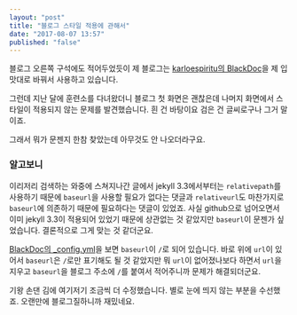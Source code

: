 ```yaml
---
layout: "post"
title: "블로그 스타일 적용에 관해서"
date: "2017-08-07 13:57"
published: "false"
---
```


블로그 오른쪽 구석에도 적어두었듯이 제 블로그는 [karloespiritu의 BlackDoc](https://github.com/karloespiritu/blackdoc)을 제 입맛대로 바꿔서 사용하고 있습니다.

그런데 지난 달에 훈련소를 다녀왔더니 블로그 첫 화면은 괜찮은데 나머지 화면에서 스타일이 적용되지 않는 문제를 발견했습니다. 흰 건 바탕이요 검은 건 글씨로구나 그거 말이죠.

그래서 뭐가 문젠지 한참 찾았는데 아무것도 안 나오더라구요.

### 알고보니

이리저리 검색하는 와중에 스쳐지나간 글에서 jekyll 3.3에서부터는 `relativepath`를 사용하기 때문에 `baseurl`을 사용할 필요가 없다는 댓글과 `relativeurl`도 마찬가지로 `baseurl`에 의존하기 때문에 필요하다는 댓글이 있었죠. 사실 github으로 넘어오면서 이미 jekyll 3.3이 적용되어 있었기 때문에 상관없는 것 같았지만 `baseurl`이 문젠가 싶었습니다. 결론적으로 그게 맞는 것 같더군요.

[BlackDoc의 _config.yml](https://github.com/karloespiritu/BlackDoc/blob/b1ec57a92fc677e574f2678b5427b527c3f28ba2/_config.yml)을 보면 `baseurl`이 `/`로 되어 있습니다. 바로 위에 `url`이 있어서 `baseurl`은 `/`로만 표기해도 될 것 같았지만 뭐 `url`이 없어졌나보다 하면서 `url`을 지우고 `baseurl`을 블로그 주소에 `/`를 붙여서 적어주니까 문제가 해결되더군요.

기왕 손댄 김에 여기저기 조금씩 더 수정했습니다. 별로 눈에 띄지 않는 부분을 수선했죠. 오랜만에 블로그질하니까 재밌네요.

